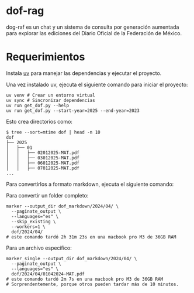 # dof-rag
dog-raf es un chat y un sistema de consulta por generación aumentada para explorar las ediciones del Diario Oficial de la Federación de México.

# Requerimientos

Instala [uv](https://docs.astral.sh/uv/) para manejar las dependencias y ejecutar el proyecto.

Una vez instalado uv, ejecuta el siguiente comando para iniciar el proyecto:

```
uv venv # Crear un entorno virtual
uv sync # Sincronizar dependencias
uv run get_dof.py --help
uv run get_dof.py --start-year=2025 --end-year=2023
```

Esto crea directorios como:

```
$ tree --sort=mtime dof | head -n 10
dof
├── 2025
│   ├── 01
│   │   ├── 02012025-MAT.pdf
│   │   ├── 03012025-MAT.pdf
│   │   ├── 06012025-MAT.pdf
│   │   ├── 07012025-MAT.pdf
...
```

Para convertirlos a formato markdown, ejecuta el siguiente comando:

Para convertir un folder completo:
```
marker --output_dir dof_markdown/2024/04/ \
  --paginate_output \
  --languages="es" \
  --skip_existing \
  --workers=1 \
  dof/2024/04/
# este comando tardó 2h 31m 23s en una macbook pro M3 de 36GB RAM
```

Para un archivo específico:
```
marker_single --output_dir dof_markdown/2024/04/ \
  --paginate_output \
  --languages="es" \
  dof/2024/04/01042024-MAT.pdf
# este comando tardó 2m 7s en una macbook pro M3 de 36GB RAM
# Sorprendentemente, porque otros pueden tardar más de 10 minutos.
```

